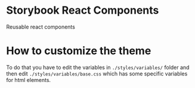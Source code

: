 # Storybook React Components
Reusable react components

# How to customize the theme
To do that you have to edit the variables in `./styles/variables/` folder and then edit `./styles/variables/base.css` which has some specific variables for html elements.